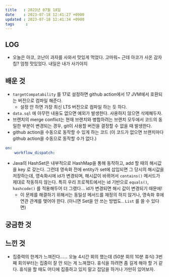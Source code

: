 ```yaml
---
title   : 2023년 07월 18일
date    : 2023-07-18 12:41:27 +0900
updated : 2023-07-18 12:41:34 +0900
tags     : 
---
```


## LOG
- 오늘은 아코, 코난이 과자를 사와서 맛있게 먹었다. 고마워~ 근데 아코가 사온 감자칩? 엄청 맛있었다. 내일은 내가 사가야지

## 배운 것
- `targetCompatability` 를 17로 설정하면 github action에서 17 JVM에서 호환되는 버전으로 컴파일 해준다.
	- 설정 안 하면 가장 최신 LTS 버전으로 컴파일 하는 듯 하다.
- `data.sql` 에 아무런 내용도 없으면 예외가 발생한다. 사용하지 않으면 삭제해두자.
- 브랜치의 merge conflict는 현재 브랜치와 병합하려는 브랜치 모두에서 코드의 동일한 부분이 변경되는 경우, git이 사용할 버전을 결정할 수 없을 때 발생한다.
- github action을 수동으로 동작할 수 있게 하는 코드 (이 코드가 없으면 브랜치마다 github action을 수동으로 동작할 수가 없다.)

```yaml
on: 
	workflow_dispatch:
```

- Java의 HashSet은 내부적으로 HashMap을 통해 동작하고, add 할 때의 해시값을 key 로 갖는다. 그런데 영속화 전에 entity가 set에 삽입되면 그 당시의 해시값을 저장하는데, 영속화시에 id가 변경되며, 해시값이 바뀌어서 `contains()` 메서드가 제대로 작동하지 않는다. 특히 우리 프로젝트에서는 id 기반으로 `equals()`, `hashcode()` 를 적용해두어 더 그랬다... id가 변경되면 해시 값이 변경되기 때문에!
	- 이 문제를 해결하기 위해서는 동일성 메서드를 재정의 하지 않거나, 영속화 후에 연관 관계를 맺어야 한다. (아니면 Set을 안 쓰는 방법도.. `List` 를 쓸 수 있다면)

## 궁금한 것

## 느낀 것
- 집중력의 한계가 느껴진다...... 오늘 4시간 회의 했는데 (50분 회의 10분 휴식) 3번째 회의부터는 집중이 잘 안 되는 게 느껴졌다. 휴식을 하려면 좀 길게 해야 할 거 같다. 휴식을 할 때도 어디에 집중하고 있지 말고 잡담을 하거나 가만히 있어보자.